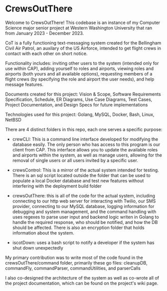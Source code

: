 # CrewsOutThere
Welcome to CrewsOutThere! This codebase is an instance of my Computer Science major senior project at Western Washington University that ran from January 2023 - December 2023.

CoT is a fully functioning text-messaging system created for the Bellingham Civil Air Patrol, an auxilary of the US Airforce, intended to get flight crews in contact with each other on short notice.

Functionality includes: inviting other users to the system (intended only for use within CAP), adding yourself to roles and airports, viewing roles and airports (both yours and all available options), requesting members of a flight crews (by specifying the role and airport the user needs), and help message features.

Documents created for this project: Vision & Scope, Software Requirements Specification, Schedule, ER Diagrams, Use Case Diagrams, Test Cases, Project Documentation, and Design Specs for future implementations

Technologies used for this project: Golang, MySQL, Docker, Bash, Linux, NetBSD

There are 4 distinct folders in this repo, each one serves a specific purpose:

 - crewCLI: This is a command line interface developed for modifying the database easily. The only person who has access to this program is our client from CAP. This interface allows you to update the available roles and airports within the system, as well as manage users, allowing for the removal of single users or all users invited by a specific user.

 - crewsControl: This is a mirror of the actual system intended for testing. There is an sql script located outside the folder that can be used to populate a local Docker database and test new features without interfering with the deployment build folder

 - crewsOutThere: this is all of the code for the actual system, including connecting to our http web server for interacting with Twilio, our SMS provider, connecting to our MySQL database, logging information for debugging and system management, and the command handling with uses regexes to parse user input and backend logic writen in Golang to handle the required response, who should be notified, and how the DB should be affected. There is also an encryption folder that holds information about the system.

 - iscotDown: uses a bash script to notify a developer if the system has shut down unexpectedly

My primary contribution was to write most of the code found in the crewsOutThere/command folder, primarily these go files: cleanupDB, commandFly, commandParser, commandUtilities, and parserCalls

I also co-designed the architecture of the system as well as co-wrote all of the project documentation, which can be found on the project's wiki page.
